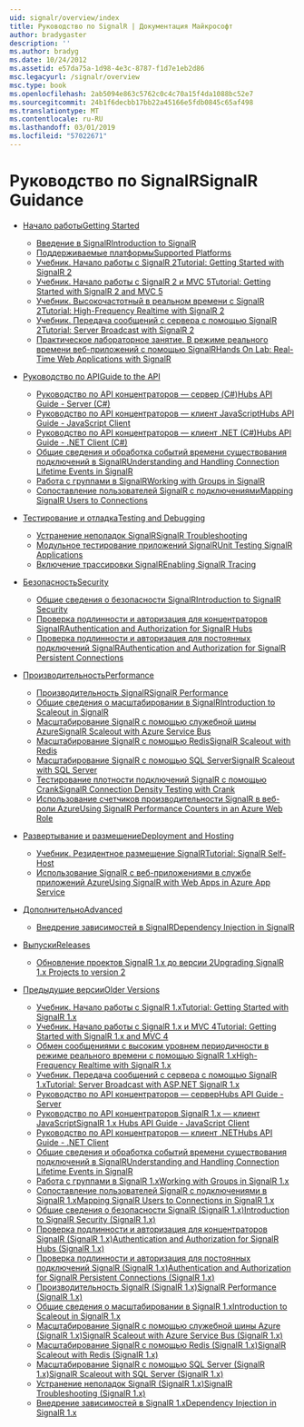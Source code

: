 ```yaml
---
uid: signalr/overview/index
title: Руководство по SignalR | Документация Майкрософт
author: bradygaster
description: ''
ms.author: bradyg
ms.date: 10/24/2012
ms.assetid: e57da75a-1d98-4e3c-8787-f1d7e1eb2d86
msc.legacyurl: /signalr/overview
msc.type: book
ms.openlocfilehash: 2ab5094e863c5762c0c4c70a15f4da1088bc52e7
ms.sourcegitcommit: 24b1f6decbb17bb22a45166e5fdb0845c65af498
ms.translationtype: MT
ms.contentlocale: ru-RU
ms.lasthandoff: 03/01/2019
ms.locfileid: "57022671"
---
```

<a name="signalr-guidance"></a><span data-ttu-id="27c2d-102">Руководство по SignalR</span><span class="sxs-lookup"><span data-stu-id="27c2d-102">SignalR Guidance</span></span>
====================
- [<span data-ttu-id="27c2d-103">Начало работы</span><span class="sxs-lookup"><span data-stu-id="27c2d-103">Getting Started</span></span>](getting-started/index.md)

    - [<span data-ttu-id="27c2d-104">Введение в SignalR</span><span class="sxs-lookup"><span data-stu-id="27c2d-104">Introduction to SignalR</span></span>](getting-started/introduction-to-signalr.md)
    - [<span data-ttu-id="27c2d-105">Поддерживаемые платформы</span><span class="sxs-lookup"><span data-stu-id="27c2d-105">Supported Platforms</span></span>](getting-started/supported-platforms.md)
    - [<span data-ttu-id="27c2d-106">Учебник. Начало работы с SignalR 2</span><span class="sxs-lookup"><span data-stu-id="27c2d-106">Tutorial: Getting Started with SignalR 2</span></span>](getting-started/tutorial-getting-started-with-signalr.md)
    - [<span data-ttu-id="27c2d-107">Учебник. Начало работы с SignalR 2 и MVC 5</span><span class="sxs-lookup"><span data-stu-id="27c2d-107">Tutorial: Getting Started with SignalR 2 and MVC 5</span></span>](getting-started/tutorial-getting-started-with-signalr-and-mvc.md)
    - [<span data-ttu-id="27c2d-108">Учебник. Высокочастотный в реальном времени с SignalR 2</span><span class="sxs-lookup"><span data-stu-id="27c2d-108">Tutorial: High-Frequency Realtime with SignalR 2</span></span>](getting-started/tutorial-high-frequency-realtime-with-signalr.md)
    - [<span data-ttu-id="27c2d-109">Учебник. Передача сообщений с сервера с помощью SignalR 2</span><span class="sxs-lookup"><span data-stu-id="27c2d-109">Tutorial: Server Broadcast with SignalR 2</span></span>](getting-started/tutorial-server-broadcast-with-signalr.md)
    - [<span data-ttu-id="27c2d-110">Практическое лабораторное занятие. В режиме реального времени веб-приложений с помощью SignalR</span><span class="sxs-lookup"><span data-stu-id="27c2d-110">Hands On Lab: Real-Time Web Applications with SignalR</span></span>](getting-started/real-time-web-applications-with-signalr.md)
- [<span data-ttu-id="27c2d-111">Руководство по API</span><span class="sxs-lookup"><span data-stu-id="27c2d-111">Guide to the API</span></span>](guide-to-the-api/index.md)

    - [<span data-ttu-id="27c2d-112">Руководство по API концентраторов — сервер (C#)</span><span class="sxs-lookup"><span data-stu-id="27c2d-112">Hubs API Guide - Server (C#)</span></span>](guide-to-the-api/hubs-api-guide-server.md)
    - [<span data-ttu-id="27c2d-113">Руководство по API концентраторов — клиент JavaScript</span><span class="sxs-lookup"><span data-stu-id="27c2d-113">Hubs API Guide - JavaScript Client</span></span>](guide-to-the-api/hubs-api-guide-javascript-client.md)
    - [<span data-ttu-id="27c2d-114">Руководство по API концентраторов — клиент .NET (C#)</span><span class="sxs-lookup"><span data-stu-id="27c2d-114">Hubs API Guide - .NET Client (C#)</span></span>](guide-to-the-api/hubs-api-guide-net-client.md)
    - [<span data-ttu-id="27c2d-115">Общие сведения и обработка событий времени существования подключений в SignalR</span><span class="sxs-lookup"><span data-stu-id="27c2d-115">Understanding and Handling Connection Lifetime Events in SignalR</span></span>](guide-to-the-api/handling-connection-lifetime-events.md)
    - [<span data-ttu-id="27c2d-116">Работа с группами в SignalR</span><span class="sxs-lookup"><span data-stu-id="27c2d-116">Working with Groups in SignalR</span></span>](guide-to-the-api/working-with-groups.md)
    - [<span data-ttu-id="27c2d-117">Сопоставление пользователей SignalR с подключениями</span><span class="sxs-lookup"><span data-stu-id="27c2d-117">Mapping SignalR Users to Connections</span></span>](guide-to-the-api/mapping-users-to-connections.md)
- [<span data-ttu-id="27c2d-118">Тестирование и отладка</span><span class="sxs-lookup"><span data-stu-id="27c2d-118">Testing and Debugging</span></span>](testing-and-debugging/index.md)

    - [<span data-ttu-id="27c2d-119">Устранение неполадок SignalR</span><span class="sxs-lookup"><span data-stu-id="27c2d-119">SignalR Troubleshooting</span></span>](testing-and-debugging/troubleshooting.md)
    - [<span data-ttu-id="27c2d-120">Модульное тестирование приложений SignalR</span><span class="sxs-lookup"><span data-stu-id="27c2d-120">Unit Testing SignalR Applications</span></span>](testing-and-debugging/unit-testing-signalr-applications.md)
    - [<span data-ttu-id="27c2d-121">Включение трассировки SignalR</span><span class="sxs-lookup"><span data-stu-id="27c2d-121">Enabling SignalR Tracing</span></span>](testing-and-debugging/enabling-signalr-tracing.md)
- [<span data-ttu-id="27c2d-122">Безопасность</span><span class="sxs-lookup"><span data-stu-id="27c2d-122">Security</span></span>](security/index.md)

    - [<span data-ttu-id="27c2d-123">Общие сведения о безопасности SignalR</span><span class="sxs-lookup"><span data-stu-id="27c2d-123">Introduction to SignalR Security</span></span>](security/introduction-to-security.md)
    - [<span data-ttu-id="27c2d-124">Проверка подлинности и авторизация для концентраторов SignalR</span><span class="sxs-lookup"><span data-stu-id="27c2d-124">Authentication and Authorization for SignalR Hubs</span></span>](security/hub-authorization.md)
    - [<span data-ttu-id="27c2d-125">Проверка подлинности и авторизация для постоянных подключений SignalR</span><span class="sxs-lookup"><span data-stu-id="27c2d-125">Authentication and Authorization for SignalR Persistent Connections</span></span>](security/persistent-connection-authorization.md)
- [<span data-ttu-id="27c2d-126">Производительность</span><span class="sxs-lookup"><span data-stu-id="27c2d-126">Performance</span></span>](performance/index.md)

    - [<span data-ttu-id="27c2d-127">Производительность SignalR</span><span class="sxs-lookup"><span data-stu-id="27c2d-127">SignalR Performance</span></span>](performance/signalr-performance.md)
    - [<span data-ttu-id="27c2d-128">Общие сведения о масштабировании в SignalR</span><span class="sxs-lookup"><span data-stu-id="27c2d-128">Introduction to Scaleout in SignalR</span></span>](performance/scaleout-in-signalr.md)
    - [<span data-ttu-id="27c2d-129">Масштабирование SignalR с помощью служебной шины Azure</span><span class="sxs-lookup"><span data-stu-id="27c2d-129">SignalR Scaleout with Azure Service Bus</span></span>](performance/scaleout-with-windows-azure-service-bus.md)
    - [<span data-ttu-id="27c2d-130">Масштабирование SignalR с помощью Redis</span><span class="sxs-lookup"><span data-stu-id="27c2d-130">SignalR Scaleout with Redis</span></span>](performance/scaleout-with-redis.md)
    - [<span data-ttu-id="27c2d-131">Масштабирование SignalR с помощью SQL Server</span><span class="sxs-lookup"><span data-stu-id="27c2d-131">SignalR Scaleout with SQL Server</span></span>](performance/scaleout-with-sql-server.md)
    - [<span data-ttu-id="27c2d-132">Тестирование плотности подключений SignalR с помощью Crank</span><span class="sxs-lookup"><span data-stu-id="27c2d-132">SignalR Connection Density Testing with Crank</span></span>](performance/signalr-connection-density-testing-with-crank.md)
    - [<span data-ttu-id="27c2d-133">Использование счетчиков производительности SignalR в веб-роли Azure</span><span class="sxs-lookup"><span data-stu-id="27c2d-133">Using SignalR Performance Counters in an Azure Web Role</span></span>](performance/using-signalr-performance-counters-in-an-azure-web-role.md)
- [<span data-ttu-id="27c2d-134">Развертывание и размещение</span><span class="sxs-lookup"><span data-stu-id="27c2d-134">Deployment and Hosting</span></span>](deployment/index.md)

    - [<span data-ttu-id="27c2d-135">Учебник. Резидентное размещение SignalR</span><span class="sxs-lookup"><span data-stu-id="27c2d-135">Tutorial: SignalR Self-Host</span></span>](deployment/tutorial-signalr-self-host.md)
    - [<span data-ttu-id="27c2d-136">Использование SignalR с веб-приложениями в службе приложений Azure</span><span class="sxs-lookup"><span data-stu-id="27c2d-136">Using SignalR with Web Apps in Azure App Service</span></span>](deployment/using-signalr-with-azure-web-sites.md)
- [<span data-ttu-id="27c2d-137">Дополнительно</span><span class="sxs-lookup"><span data-stu-id="27c2d-137">Advanced</span></span>](advanced/index.md)

    - [<span data-ttu-id="27c2d-138">Внедрение зависимостей в SignalR</span><span class="sxs-lookup"><span data-stu-id="27c2d-138">Dependency Injection in SignalR</span></span>](advanced/dependency-injection.md)
- [<span data-ttu-id="27c2d-139">Выпуски</span><span class="sxs-lookup"><span data-stu-id="27c2d-139">Releases</span></span>](releases/index.md)

    - [<span data-ttu-id="27c2d-140">Обновление проектов SignalR 1.x до версии 2</span><span class="sxs-lookup"><span data-stu-id="27c2d-140">Upgrading SignalR 1.x Projects to version 2</span></span>](releases/upgrading-signalr-1x-projects-to-20.md)
- [<span data-ttu-id="27c2d-141">Предыдущие версии</span><span class="sxs-lookup"><span data-stu-id="27c2d-141">Older Versions</span></span>](older-versions/index.md)

    - [<span data-ttu-id="27c2d-142">Учебник. Начало работы с SignalR 1.x</span><span class="sxs-lookup"><span data-stu-id="27c2d-142">Tutorial: Getting Started with SignalR 1.x</span></span>](older-versions/tutorial-getting-started-with-signalr.md)
    - [<span data-ttu-id="27c2d-143">Учебник. Начало работы с SignalR 1.x и MVC 4</span><span class="sxs-lookup"><span data-stu-id="27c2d-143">Tutorial: Getting Started with SignalR 1.x and MVC 4</span></span>](older-versions/tutorial-getting-started-with-signalr-and-mvc-4.md)
    - [<span data-ttu-id="27c2d-144">Обмен сообщениями с высоким уровнем периодичности в режиме реального времени с помощью SignalR 1.x</span><span class="sxs-lookup"><span data-stu-id="27c2d-144">High-Frequency Realtime with SignalR 1.x</span></span>](older-versions/tutorial-high-frequency-realtime-with-signalr.md)
    - [<span data-ttu-id="27c2d-145">Учебник. Передача сообщений с сервера с помощью SignalR 1.x</span><span class="sxs-lookup"><span data-stu-id="27c2d-145">Tutorial: Server Broadcast with ASP.NET SignalR 1.x</span></span>](older-versions/tutorial-server-broadcast-with-aspnet-signalr.md)
    - [<span data-ttu-id="27c2d-146">Руководство по API концентраторов — сервер</span><span class="sxs-lookup"><span data-stu-id="27c2d-146">Hubs API Guide - Server</span></span>](older-versions/signalr-1x-hubs-api-guide-server.md)
    - [<span data-ttu-id="27c2d-147">Руководство по API концентраторов SignalR 1.x — клиент JavaScript</span><span class="sxs-lookup"><span data-stu-id="27c2d-147">SignalR 1.x Hubs API Guide - JavaScript Client</span></span>](older-versions/signalr-1x-hubs-api-guide-javascript-client.md)
    - [<span data-ttu-id="27c2d-148">Руководство по API концентраторов — клиент .NET</span><span class="sxs-lookup"><span data-stu-id="27c2d-148">Hubs API Guide - .NET Client</span></span>](older-versions/signalr-1x-hubs-api-guide-net-client.md)
    - [<span data-ttu-id="27c2d-149">Общие сведения и обработка событий времени существования подключений в SignalR</span><span class="sxs-lookup"><span data-stu-id="27c2d-149">Understanding and Handling Connection Lifetime Events in SignalR</span></span>](older-versions/handling-connection-lifetime-events.md)
    - [<span data-ttu-id="27c2d-150">Работа с группами в SignalR 1.x</span><span class="sxs-lookup"><span data-stu-id="27c2d-150">Working with Groups in SignalR 1.x</span></span>](older-versions/working-with-groups.md)
    - [<span data-ttu-id="27c2d-151">Сопоставление пользователей SignalR с подключениями в SignalR 1.x</span><span class="sxs-lookup"><span data-stu-id="27c2d-151">Mapping SignalR Users to Connections in SignalR 1.x</span></span>](older-versions/mapping-users-to-connections.md)
    - [<span data-ttu-id="27c2d-152">Общие сведения о безопасности SignalR (SignalR 1.x)</span><span class="sxs-lookup"><span data-stu-id="27c2d-152">Introduction to SignalR Security (SignalR 1.x)</span></span>](older-versions/introduction-to-security.md)
    - [<span data-ttu-id="27c2d-153">Проверка подлинности и авторизация для концентраторов SignalR (SignalR 1.x)</span><span class="sxs-lookup"><span data-stu-id="27c2d-153">Authentication and Authorization for SignalR Hubs (SignalR 1.x)</span></span>](older-versions/hub-authorization.md)
    - [<span data-ttu-id="27c2d-154">Проверка подлинности и авторизация для постоянных подключений SignalR (SignalR 1.x)</span><span class="sxs-lookup"><span data-stu-id="27c2d-154">Authentication and Authorization for SignalR Persistent Connections (SignalR 1.x)</span></span>](older-versions/persistent-connection-authorization.md)
    - [<span data-ttu-id="27c2d-155">Производительность SignalR (SignalR 1.x)</span><span class="sxs-lookup"><span data-stu-id="27c2d-155">SignalR Performance (SignalR 1.x)</span></span>](older-versions/signalr-performance.md)
    - [<span data-ttu-id="27c2d-156">Общие сведения о масштабировании в SignalR 1.x</span><span class="sxs-lookup"><span data-stu-id="27c2d-156">Introduction to Scaleout in SignalR 1.x</span></span>](older-versions/scaleout-in-signalr.md)
    - [<span data-ttu-id="27c2d-157">Масштабирование SignalR с помощью служебной шины Azure (SignalR 1.x)</span><span class="sxs-lookup"><span data-stu-id="27c2d-157">SignalR Scaleout with Azure Service Bus (SignalR 1.x)</span></span>](older-versions/scaleout-with-windows-azure-service-bus.md)
    - [<span data-ttu-id="27c2d-158">Масштабирование SignalR с помощью Redis (SignalR 1.x)</span><span class="sxs-lookup"><span data-stu-id="27c2d-158">SignalR Scaleout with Redis (SignalR 1.x)</span></span>](older-versions/scaleout-with-redis.md)
    - [<span data-ttu-id="27c2d-159">Масштабирование SignalR с помощью SQL Server (SignalR 1.x)</span><span class="sxs-lookup"><span data-stu-id="27c2d-159">SignalR Scaleout with SQL Server (SignalR 1.x)</span></span>](older-versions/scaleout-with-sql-server.md)
    - [<span data-ttu-id="27c2d-160">Устранение неполадок SignalR (SignalR 1.x)</span><span class="sxs-lookup"><span data-stu-id="27c2d-160">SignalR Troubleshooting (SignalR 1.x)</span></span>](older-versions/troubleshooting.md)
    - [<span data-ttu-id="27c2d-161">Внедрение зависимостей в SignalR 1.x</span><span class="sxs-lookup"><span data-stu-id="27c2d-161">Dependency Injection in SignalR 1.x</span></span>](older-versions/dependency-injection.md)
